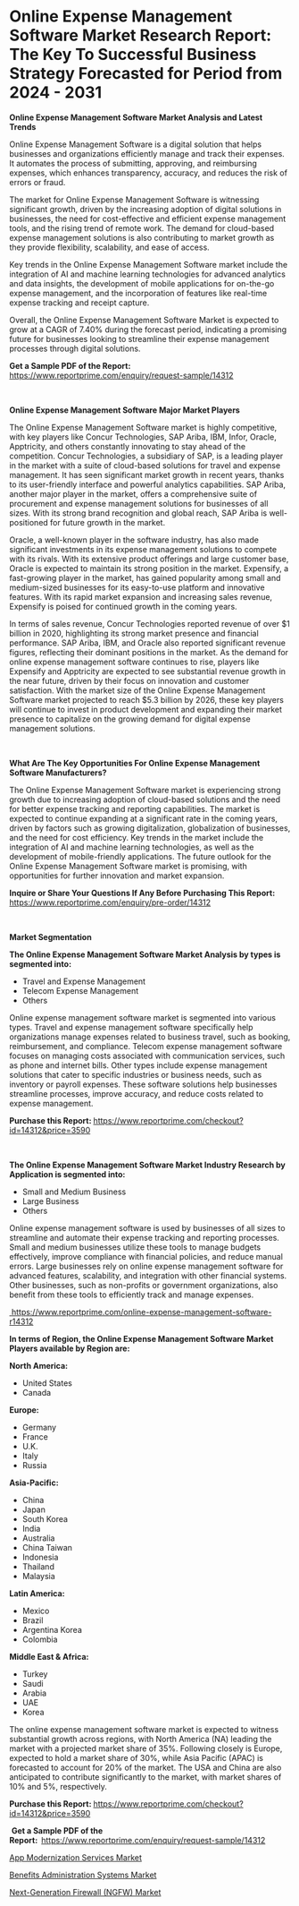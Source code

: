 <p><h1>Online Expense Management Software Market Research Report: The Key To Successful Business Strategy Forecasted for Period from 2024 - 2031</h1></p><p><strong>Online Expense Management Software Market Analysis and Latest Trends</strong></p>
<p><p>Online Expense Management Software is a digital solution that helps businesses and organizations efficiently manage and track their expenses. It automates the process of submitting, approving, and reimbursing expenses, which enhances transparency, accuracy, and reduces the risk of errors or fraud.</p><p>The market for Online Expense Management Software is witnessing significant growth, driven by the increasing adoption of digital solutions in businesses, the need for cost-effective and efficient expense management tools, and the rising trend of remote work. The demand for cloud-based expense management solutions is also contributing to market growth as they provide flexibility, scalability, and ease of access.</p><p>Key trends in the Online Expense Management Software market include the integration of AI and machine learning technologies for advanced analytics and data insights, the development of mobile applications for on-the-go expense management, and the incorporation of features like real-time expense tracking and receipt capture.</p><p>Overall, the Online Expense Management Software Market is expected to grow at a CAGR of 7.40% during the forecast period, indicating a promising future for businesses looking to streamline their expense management processes through digital solutions.</p></p>
<p><strong>Get a Sample PDF of the Report:&nbsp;</strong> <a href="https://www.reportprime.com/enquiry/request-sample/14312">https://www.reportprime.com/enquiry/request-sample/14312</a></p>
<p>&nbsp;</p>
<p><strong>Online Expense Management Software Major Market Players</strong></p>
<p><p>The Online Expense Management Software market is highly competitive, with key players like Concur Technologies, SAP Ariba, IBM, Infor, Oracle, Apptricity, and others constantly innovating to stay ahead of the competition. Concur Technologies, a subsidiary of SAP, is a leading player in the market with a suite of cloud-based solutions for travel and expense management. It has seen significant market growth in recent years, thanks to its user-friendly interface and powerful analytics capabilities. SAP Ariba, another major player in the market, offers a comprehensive suite of procurement and expense management solutions for businesses of all sizes. With its strong brand recognition and global reach, SAP Ariba is well-positioned for future growth in the market.</p><p>Oracle, a well-known player in the software industry, has also made significant investments in its expense management solutions to compete with its rivals. With its extensive product offerings and large customer base, Oracle is expected to maintain its strong position in the market. Expensify, a fast-growing player in the market, has gained popularity among small and medium-sized businesses for its easy-to-use platform and innovative features. With its rapid market expansion and increasing sales revenue, Expensify is poised for continued growth in the coming years.</p><p>In terms of sales revenue, Concur Technologies reported revenue of over $1 billion in 2020, highlighting its strong market presence and financial performance. SAP Ariba, IBM, and Oracle also reported significant revenue figures, reflecting their dominant positions in the market. As the demand for online expense management software continues to rise, players like Expensify and Apptricity are expected to see substantial revenue growth in the near future, driven by their focus on innovation and customer satisfaction. With the market size of the Online Expense Management Software market projected to reach $5.3 billion by 2026, these key players will continue to invest in product development and expanding their market presence to capitalize on the growing demand for digital expense management solutions.</p></p>
<p>&nbsp;</p>
<p><strong>What Are The Key Opportunities For Online Expense Management Software Manufacturers?</strong></p>
<p><p>The Online Expense Management Software market is experiencing strong growth due to increasing adoption of cloud-based solutions and the need for better expense tracking and reporting capabilities. The market is expected to continue expanding at a significant rate in the coming years, driven by factors such as growing digitalization, globalization of businesses, and the need for cost efficiency. Key trends in the market include the integration of AI and machine learning technologies, as well as the development of mobile-friendly applications. The future outlook for the Online Expense Management Software market is promising, with opportunities for further innovation and market expansion.</p></p>
<p><strong>Inquire or Share Your Questions If Any Before Purchasing This Report:</strong> <a href="https://www.reportprime.com/enquiry/pre-order/14312">https://www.reportprime.com/enquiry/pre-order/14312</a></p>
<p>&nbsp;</p>
<p><strong>Market Segmentation</strong></p>
<p><strong>The Online Expense Management Software Market Analysis by types is segmented into:</strong></p>
<p><ul><li>Travel and Expense Management</li><li>Telecom Expense Management</li><li>Others</li></ul></p>
<p><p>Online expense management software market is segmented into various types. Travel and expense management software specifically help organizations manage expenses related to business travel, such as booking, reimbursement, and compliance. Telecom expense management software focuses on managing costs associated with communication services, such as phone and internet bills. Other types include expense management solutions that cater to specific industries or business needs, such as inventory or payroll expenses. These software solutions help businesses streamline processes, improve accuracy, and reduce costs related to expense management.</p></p>
<p><strong>Purchase this Report:&nbsp;</strong><a href="https://www.reportprime.com/checkout?id=14312&price=3590">https://www.reportprime.com/checkout?id=14312&price=3590</a></p>
<p>&nbsp;</p>
<p><strong>The Online Expense Management Software Market Industry Research by Application is segmented into:</strong></p>
<p><ul><li>Small and Medium Business</li><li>Large Business</li><li>Others</li></ul></p>
<p><p>Online expense management software is used by businesses of all sizes to streamline and automate their expense tracking and reporting processes. Small and medium businesses utilize these tools to manage budgets effectively, improve compliance with financial policies, and reduce manual errors. Large businesses rely on online expense management software for advanced features, scalability, and integration with other financial systems. Other businesses, such as non-profits or government organizations, also benefit from these tools to efficiently track and manage expenses.</p></p>
<p><a href="https://www.reportprime.com/online-expense-management-software-r14312">&nbsp;https://www.reportprime.com/online-expense-management-software-r14312</a></p>
<p><strong>In terms of Region, the Online Expense Management Software Market Players available by Region are:</strong></p>
<p>
    <p> <strong> North America: </strong>
        <ul>
            <li>United States</li>
            <li>Canada</li>
        </ul>
        </p> 
    <p> <strong> Europe: </strong>
        <ul>
            <li>Germany</li>
            <li>France</li>
            <li>U.K.</li>
            <li>Italy</li>
            <li>Russia</li>
        </ul>
        </p> 
    <p> <strong> Asia-Pacific: </strong>
        <ul>
            <li>China</li>
            <li>Japan</li>
            <li>South Korea</li>
            <li>India</li>
            <li>Australia</li>
            <li>China Taiwan</li>
            <li>Indonesia</li>
            <li>Thailand</li>
            <li>Malaysia</li>
        </ul>
        </p> 
    <p> <strong> Latin America: </strong>
        <ul>
            <li>Mexico</li>
            <li>Brazil</li>
            <li>Argentina Korea</li>
            <li>Colombia</li>
        </ul>
        </p> 
    <p> <strong> Middle East & Africa: </strong>
        <ul>
            <li>Turkey</li>
            <li>Saudi</li>
            <li>Arabia</li>
            <li>UAE</li>
            <li>Korea</li>
        </ul>
    </p>
    </p>
<p><p>The online expense management software market is expected to witness substantial growth across regions, with North America (NA) leading the market with a projected market share of 35%. Following closely is Europe, expected to hold a market share of 30%, while Asia Pacific (APAC) is forecasted to account for 20% of the market. The USA and China are also anticipated to contribute significantly to the market, with market shares of 10% and 5%, respectively.</p></p>
<p><strong>Purchase this Report: </strong><a href="https://www.reportprime.com/checkout?id=14312&price=3590">https://www.reportprime.com/checkout?id=14312&price=3590</a></p>
<p>&nbsp;<strong>Get a Sample PDF of the Report:&nbsp;&nbsp;</strong><a href="https://www.reportprime.com/enquiry/request-sample/14312">https://www.reportprime.com/enquiry/request-sample/14312</a></p>
<p><strong></strong></p>
<p><p><a href="https://github.com/btwcqfvq34/Market-Research-Report-List-1/blob/main/app-modernization-services-market.md">App Modernization Services Market</a></p><p><a href="https://github.com/anggakarna133/Market-Research-Report-List-1/blob/main/benefits-administration-systems-market.md">Benefits Administration Systems Market</a></p><p><a href="https://view.publitas.com/reportprime-1/global-next-generation-firewall-ngfw-market-share-and-growth-opportunities-and-market-size-growing-with-a-cagr-of-13-4-for-period-from-2024-2031/">Next-Generation Firewall (NGFW) Market</a></p></p>